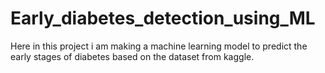# Early_diabetes_detection_using_ML
Here in this project i am making a machine learning model to predict the early stages of diabetes based on the dataset from kaggle.
